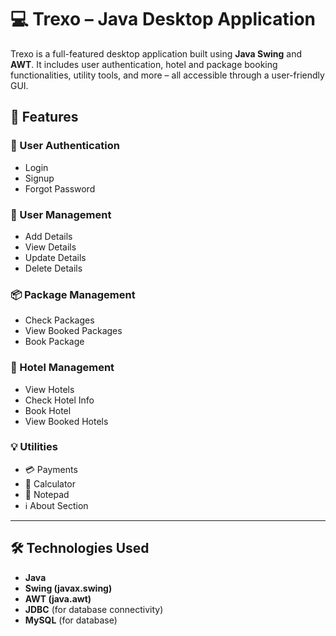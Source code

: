 # 💻 Trexo – Java Desktop Application

Trexo is a full-featured desktop application built using **Java Swing** and **AWT**. It includes user authentication, hotel and package booking functionalities, utility tools, and more – all accessible through a user-friendly GUI.

## 🚀 Features

### 🔐 User Authentication
- Login
- Signup
- Forgot Password

### 👤 User Management
- Add Details
- View Details
- Update Details
- Delete Details

### 📦 Package Management
- Check Packages
- View Booked Packages
- Book Package

### 🏨 Hotel Management
- View Hotels
- Check Hotel Info
- Book Hotel
- View Booked Hotels

### 💡 Utilities
- 💳 Payments
- 🧮 Calculator
- 📝 Notepad
- ℹ️ About Section

---

## 🛠️ Technologies Used

- **Java**
- **Swing (javax.swing)**
- **AWT (java.awt)**
- **JDBC** (for database connectivity)
- **MySQL** (for database)
